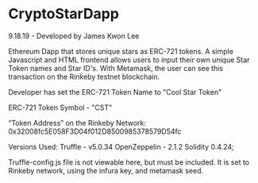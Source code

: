 # CryptoStarDapp
9.18.19 - Developed by James Kwon Lee
 
Ethereum Dapp that stores unique stars as ERC-721 tokens. A simple Javascript and HTML frontend allows users to input their own unique Star Token names and Star ID's. With Metamask, the user can see this transaction on the Rinkeby testnet blockchain.

Developer has set the ERC-721 Token Name to "Cool Star Token" 

ERC-721 Token Symbol - "CST"

“Token Address” on the Rinkeby Network: 0x32008fc5E058F3D04f012D8500985378579D54fc

Versions Used: 
Truffle - v5.0.34 
OpenZeppelin - 2.1.2 
Solidity 0.4.24;

Truffle-config.js file is not viewable here, but must be included. 
It is set to Rinkeby network, using the infura key, and metamask seed. 




